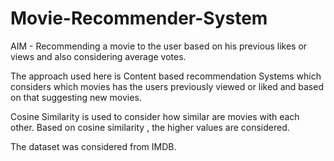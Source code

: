 # Movie-Recommender-System
AIM - Recommending a movie to the user based on his previous likes or views and also considering average votes.

The approach used here is Content based recommendation Systems which considers which movies has the users previously viewed or liked 
and based on that suggesting new movies.

Cosine Similarity is used to consider how similar are movies with each other. Based on cosine similarity , the higher values are considered.

The dataset was considered from IMDB.
